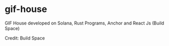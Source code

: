 # gif-house
GIF House developed on Solana, Rust Programs, Anchor and React Js (Build Space)

Credit: Build Space

